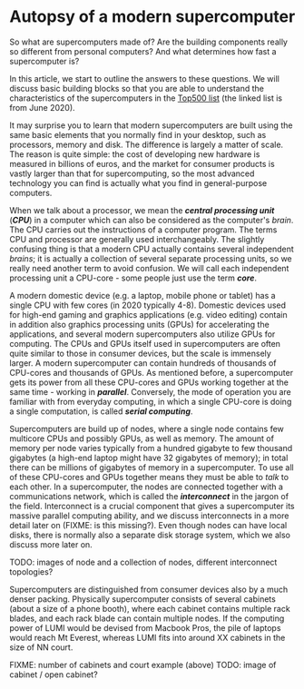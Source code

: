 # Autopsy of a modern supercomputer

So what are supercomputers made of? Are the building components really so
different from personal computers? And what determines how fast a
supercomputer is?

In this article, we start to outline the answers to these questions. We will
discuss basic building blocks so that you are able to understand the
characteristics of the supercomputers in the
[Top500 list](https://www.top500.org/lists/top500/2020/06/) (the linked list
is from June 2020).

It may surprise you to learn that modern supercomputers are built using the
same basic elements that you normally find in your desktop, such as
processors, memory and disk. The difference is largely a matter of scale. The
reason is quite simple: the cost of developing new hardware is measured in
billions of euros, and the market for consumer products is vastly larger than
that for supercomputing, so the most advanced technology you can find is
actually what you find in general-purpose computers.

When we talk about a processor, we mean the _**central processing unit**_
(_**CPU**_) in a computer which can also be considered as the computer's
_brain_. The CPU carries out the instructions of a computer program. The terms
CPU and processor are generally used interchangeably. The slightly confusing
thing is that a modern CPU actually contains several independent _brains_; it
is actually a collection of several separate processing units, so we really
need another term to avoid confusion. We will call each independent processing
unit a CPU-core - some people just use the term **_core_**.

A modern domestic device (e.g. a laptop, mobile phone or tablet) has a single
CPU with few cores (in 2020 typically 4-8). Domestic devices used for high-end
gaming and graphics applications (e.g. video editing) contain in addition also
graphics processing units (GPUs) for accelerating the applications, and
several modern supercomputers also utilize GPUs for computing. The CPUs and
GPUs itself used in supercomputers are often quite similar to those in
consumer devices, but the scale is immensely larger. A modern supercomputer
can contain hundreds of thousands of CPU-cores and thousands of GPUs. As
mentioned before, a supercomputer gets its power from all these CPU-cores and
GPUs working together at the same time - working in _**parallel**_.
Conversely, the mode of operation you are familiar with from everyday
computing, in which a single CPU-core is doing a single computation, is called
_**serial computing**_.

Supercomputers are build up of nodes, where a single node contains few
multicore CPUs and possibly GPUs, as well as memory. The amount of memory per
node varies typically from a hundred gigabyte to few thousand gigabytes (a
high-end laptop might have 32 gigabytes of memory); in total there can be
millions of gigabytes of memory in a supercomputer. To use all of these
CPU-cores and GPUs together means they must be able to _talk_ to each other.
In a supercomputer, the nodes are connected together with a communications
network, which is called the _**interconnect**_ in the jargon of the field.
Interconnect is a crucial component that gives a supercomputer its massive parallel computing ability, and
we discuss interconnects in a more detail later on (FIXME: is this missing?).
Even though nodes can have local disks, there is normally also a separate
disk storage system, which we also discuss more later on.

TODO: images of node and a collection of nodes, different interconnect
topologies?

Supercomputers are distinguished from consumer devices also by a much denser
packing. Physically supercomputer consists of several cabinets (about a
size of a phone booth), where each cabinet contains multiple rack blades, and
each rack blade can contain multiple nodes. If the computing power of LUMI
would be devised from Macbook Pros, the pile of laptops would reach Mt
Everest, whereas LUMI fits into around XX cabinets in the size of NN court.

FIXME: number of cabinets and court example (above)
TODO: image of cabinet / open cabinet?

<!-- Copyright SURFsara,  EPCC at the University of Edinburgh, CSC - IT Center for Science Ltd. >
